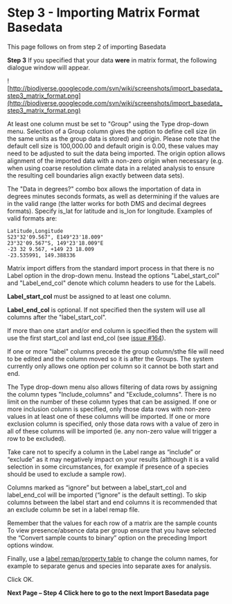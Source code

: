 # Step 3 - Importing Matrix Format Basedata #

This page follows on from step 2 of importing Basedata

**Step 3**  If you specified that your data **were** in matrix format, the following dialogue window will appear.

![http://biodiverse.googlecode.com/svn/wiki/screenshots/import_basedata_step3_matrix_format.png](http://biodiverse.googlecode.com/svn/wiki/screenshots/import_basedata_step3_matrix_format.png)

At least one column must be set to "Group" using the Type drop-down menu. Selection of a Group column gives the option to define cell size (in the same units as the group data is stored) and origin. Please note that the default cell size is 100,000.00 and default origin is 0.00, these values may need to be adjusted to suit the data being imported.  The origin option allows alignment of the imported data with a non-zero origin when necessary (e.g. when using coarse resolution climate data in a related analysis to ensure the resulting cell boundaries align exactly between data sets).

The "Data in degrees?" combo box allows the importation of data in degrees minutes seconds formats, as well as determining if the values are in the valid range (the latter works for both DMS and decimal degrees formats). Specify is_lat for latitude and is_lon for longitude. Examples of valid formats are:
```
Latitude,Longitude
S23°32'09.567", E149°23'18.009"
23°32'09.567"S, 149°23'18.009"E
-23 32 9.567, +149 23 18.009
-23.535991, 149.388336
```

Matrix import differs from the standard import process in that there is no Label option in the drop-down menu.  Instead the options "Label_start_col" and "Label_end_col" denote which column headers to use for the Labels.

**Label_start_col** must be assigned to at least one column.

**Label_end_col** is optional. If not specified then the system will use all columns after the "label_start_col".

If more than one start and/or end column is specified then the system will use the first start_col and last end_col (see [issue #164](/shawnlaffan/biodiverse/issues/164)).

If one or more "label" columns precede the group column/sthe file will need to be edited and the column moved so it is after the Groups.  The system currently only allows one option per column so it cannot be both start and end.

The Type drop-down menu also allows filtering of data rows by assigning the column types "Include_columns" and "Exclude_columns". There is no limit on the number of these column types that can be assigned. If one or more inclusion column is specified, only those data rows with non-zero values in at least one of these columns will be imported. If one or more exclusion column is specified, only those data rows with a value of zero in all of these columns will be imported (ie. any non-zero value will trigger a row to be excluded).

Take care not to specify a column in the Label range as “include” or “exclude” as it may negatively impact on your results (although it is a valid selection in some circumstances, for example if presence of a species should be used to exclude a sample row).

Columns marked as “ignore” but between a label_start_col and label_end_col will be imported (“ignore” is the default setting).  To skip columns between the label start and end columns it is recommended that an exclude column be set in a label remap file.

Remember that the values for each row of a matrix are the sample counts To view presence/absence data per group ensure that you have selected the “Convert sample counts to binary” option on the preceding Import options window.

Finally, use a [label remap/property table](DataStructures#element-property-tables) to change the column names, for example to separate genus and species into separate axes for analysis.

Click OK.

**Next Page – Step 4 Click here to go to the next Import Basedata page**